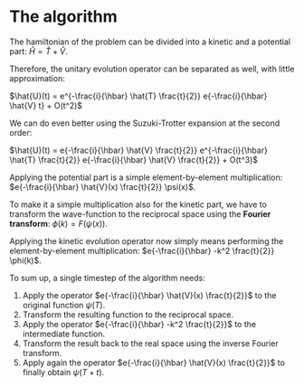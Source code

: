 # The algorithm

The hamiltonian of the problem can be divided into a kinetic and a potential part: $\hat{H} = \hat{T} + \hat{V}$.

Therefore, the unitary evolution operator can be separated as well, with little approximation:

$\hat{U}(t) = e^{-\frac{i}{\hbar} \hat{T} \frac{t}{2}} e{-\frac{i}{\hbar} \hat{V} t} + O(t^2)$

We can do even better using the Suzuki-Trotter expansion at the second order:

$\hat{U}(t) = e{-\frac{i}{\hbar} \hat{V} \frac{t}{2}} e^{-\frac{i}{\hbar} \hat{T} \frac{t}{2}} e{-\frac{i}{\hbar} \hat{V} \frac{t}{2}} + O(t^3)$

Applying the potential part is a simple element-by-element multiplication: $e{-\frac{i}{\hbar} \hat{V}(x) \frac{t}{2}} \psi(x)$.

To make it a simple multiplication also for the kinetic part, we have to transform the wave-function to the reciprocal space using the **Fourier transform**: $\phi(k) = F(\psi(x))$.

Applying the kinetic evolution operator now simply means performing the element-by-element multiplication: $e{-\frac{i}{\hbar} -k^2 \frac{t}{2}} \phi(k)$.

To sum up, a single timestep of the algorithm needs:
1. Apply the operator  $e{-\frac{i}{\hbar} \hat{V}(x) \frac{t}{2}}$ to the original function $\psi(T)$.
2. Transform the resulting function to the reciprocal space.
3. Apply the operator $e{-\frac{i}{\hbar} -k^2 \frac{t}{2}}$ to the intermediate function.
4. Transform the result back to the real space using the inverse Fourier transform.
5. Apply again the operator  $e{-\frac{i}{\hbar} \hat{V}(x) \frac{t}{2}}$ to finally obtain $\psi(T + t)$.